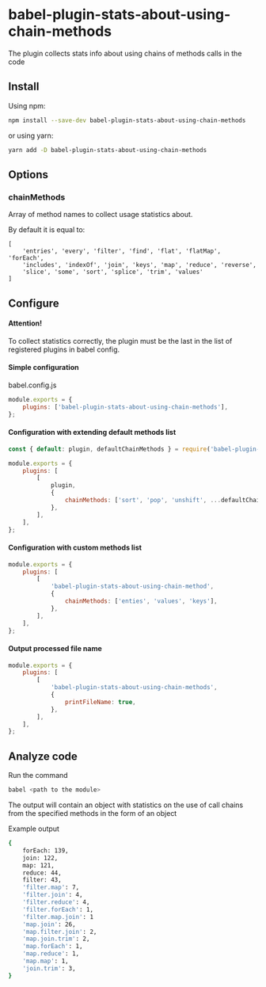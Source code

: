 # babel-plugin-stats-about-using-chain-methods

The plugin collects stats info about using chains of methods calls in the code

## Install

Using npm:

```sh
npm install --save-dev babel-plugin-stats-about-using-chain-methods
```

or using yarn:

```sh
yarn add -D babel-plugin-stats-about-using-chain-methods
```

## Options

### chainMethods

Array of method names to collect usage statistics about.

By default it is equal to:

```
[
    'entries', 'every', 'filter', 'find', 'flat', 'flatMap', 'forEach',
    'includes', 'indexOf', 'join', 'keys', 'map', 'reduce', 'reverse',
    'slice', 'some', 'sort', 'splice', 'trim', 'values'
]
```

## Configure

#### Attention!

To collect statistics correctly, the plugin must be the last in the list of registered plugins in babel config.

#### Simple configuration

babel.config.js

```js
module.exports = {
    plugins: ['babel-plugin-stats-about-using-chain-methods'],
};
```

#### Configuration with extending default methods list

```js
const { default: plugin, defaultChainMethods } = require('babel-plugin-stats-about-using-chain-methods');

module.exports = {
    plugins: [
        [
            plugin,
            {
                chainMethods: ['sort', 'pop', 'unshift', ...defaultChainMethods],
            },
        ],
    ],
};
```

#### Configuration with custom methods list

```js
module.exports = {
    plugins: [
        [
            'babel-plugin-stats-about-using-chain-method',
            {
                chainMethods: ['enties', 'values', 'keys'],
            },
        ],
    ],
};
```

#### Output processed file name

```js
module.exports = {
    plugins: [
        [
            'babel-plugin-stats-about-using-chain-methods',
            {
                printFileName: true,
            },
        ],
    ],
};
```

## Analyze code

Run the command

```sh
babel <path to the module>
```

The output will contain an object with statistics on the use of call chains from the specified methods in the form of an object

Example output

```sh
{
    forEach: 139,
    join: 122,
    map: 121,
    reduce: 44,
    filter: 43,
    'filter.map': 7,
    'filter.join': 4,
    'filter.reduce': 4,
    'filter.forEach': 1,
    'filter.map.join': 1
    'map.join': 26,
    'map.filter.join': 2,
    'map.join.trim': 2,
    'map.forEach': 1,
    'map.reduce': 1,
    'map.map': 1,
    'join.trim': 3,
}

```
